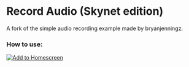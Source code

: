 # Record Audio (Skynet edition)

A fork of the simple audio recording example made by bryanjenningz.

### How to use:

[![Add to Homescreen](https://img.shields.io/badge/Skynet-Add%20To%20Homescreen-00c65e?logo=skynet&labelColor=0d0d0d)](https://homescreen.hns.siasky.net/#/skylink/sia://AQDxen0EsgB6iEmWDifu5bupr9j98VESiLxvkPUqaQ7HbA)
